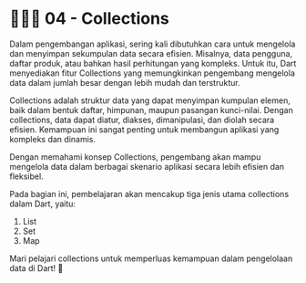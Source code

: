 # 👨🏻‍🏫 04 - Collections

Dalam pengembangan aplikasi, sering kali dibutuhkan cara untuk mengelola dan menyimpan sekumpulan data secara efisien. Misalnya, data pengguna, daftar produk, atau bahkan hasil perhitungan yang kompleks. Untuk itu, Dart menyediakan fitur Collections yang memungkinkan pengembang mengelola data dalam jumlah besar dengan lebih mudah dan terstruktur.

Collections adalah struktur data yang dapat menyimpan kumpulan elemen, baik dalam bentuk daftar, himpunan, maupun pasangan kunci-nilai. Dengan collections, data dapat diatur, diakses, dimanipulasi, dan diolah secara efisien. Kemampuan ini sangat penting untuk membangun aplikasi yang kompleks dan dinamis.

Dengan memahami konsep Collections, pengembang akan mampu mengelola data dalam berbagai skenario aplikasi secara lebih efisien dan fleksibel. 

Pada bagian ini, pembelajaran akan mencakup tiga jenis utama collections dalam Dart, yaitu:
1. List
2. Set
3. Map

Mari pelajari collections untuk memperluas kemampuan dalam pengelolaan data di Dart! 🚀